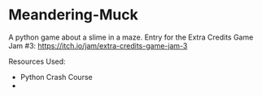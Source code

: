 # Meandering-Muck
A python game about a slime in a maze.
Entry for the Extra Credits Game Jam #3: https://itch.io/jam/extra-credits-game-jam-3

Resources Used:
 - Python Crash Course
 - 
